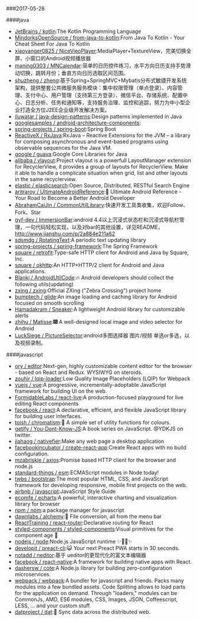 ###2017-05-28 

####java
* [JetBrains / kotlin](https://github.com/JetBrains/kotlin):The Kotlin Programming Language
* [MindorksOpenSource / from-java-to-kotlin](https://github.com/MindorksOpenSource/from-java-to-kotlin):From Java To Kotlin - Your Cheat Sheet For Java To Kotlin
* [xiaoyanger0825 / NiceVieoPlayer](https://github.com/xiaoyanger0825/NiceVieoPlayer):MediaPlayer+TextureView，完美切换全屏、小窗口的Android视频播放器
* [maning0303 / MNCalendar](https://github.com/maning0303/MNCalendar):简单的日历控件练习，水平方向日历支持手势滑动切换，跳转月份；垂直方向日历选取区间范围。
* [shuzheng / zheng](https://github.com/shuzheng/zheng):基于Spring+SpringMVC+Mybatis分布式敏捷开发系统架构，提供整套公共微服务服务模块：集中权限管理（单点登录）、内容管理、支付中心、用户管理（支持第三方登录）、微信平台、存储系统、配置中心、日志分析、任务和通知等，支持服务治理、监控和追踪，努力为中小型企业打造全方位J2EE企业级开发解决方案。
* [iluwatar / java-design-patterns](https://github.com/iluwatar/java-design-patterns):Design patterns implemented in Java
* [googlesamples / android-architecture-components](https://github.com/googlesamples/android-architecture-components):
* [spring-projects / spring-boot](https://github.com/spring-projects/spring-boot):Spring Boot
* [ReactiveX / RxJava](https://github.com/ReactiveX/RxJava):RxJava – Reactive Extensions for the JVM – a library for composing asynchronous and event-based programs using observable sequences for the Java VM.
* [google / guava](https://github.com/google/guava):Google Core Libraries for Java
* [alibaba / vlayout](https://github.com/alibaba/vlayout):Project vlayout is a powerfull LayoutManager extension for RecyclerView, it provides a group of layouts for RecyclerView. Make it able to handle a complicate situation when grid, list and other layouts in the same recyclerview.
* [elastic / elasticsearch](https://github.com/elastic/elasticsearch):Open Source, Distributed, RESTful Search Engine
* [aritraroy / UltimateAndroidReference](https://github.com/aritraroy/UltimateAndroidReference):🚀 Ultimate Android Reference - Your Road to Become a Better Android Developer
* [AbrahamCaiJin / CommonUtilLibrary](https://github.com/AbrahamCaiJin/CommonUtilLibrary):快速开发工具类收集，欢迎Follow、Fork、Star
* [gyf-dev / ImmersionBar](https://github.com/gyf-dev/ImmersionBar):android 4.4以上沉浸式状态栏和沉浸式导航栏管理，一句代码轻松实现，以及对bar的其他设置，详见README，http://www.jianshu.com/p/2a884e211a62
* [sdsmdg / RotatingText](https://github.com/sdsmdg/RotatingText):A periodic text updating library
* [spring-projects / spring-framework](https://github.com/spring-projects/spring-framework):The Spring Framework
* [square / retrofit](https://github.com/square/retrofit):Type-safe HTTP client for Android and Java by Square, Inc.
* [square / okhttp](https://github.com/square/okhttp):An HTTP+HTTP/2 client for Android and Java applications.
* [Blankj / AndroidUtilCode](https://github.com/Blankj/AndroidUtilCode):🔥 Android developers should collect the following utils(updating)
* [zxing / zxing](https://github.com/zxing/zxing):Official ZXing ("Zebra Crossing") project home
* [bumptech / glide](https://github.com/bumptech/glide):An image loading and caching library for Android focused on smooth scrolling
* [Hamadakram / Sneaker](https://github.com/Hamadakram/Sneaker):A lightweight Android library for customizable alerts
* [zhihu / Matisse](https://github.com/zhihu/Matisse):🎆 A well-designed local image and video selector for Android
* [LuckSiege / PictureSelector](https://github.com/LuckSiege/PictureSelector):android多图选择器 图片/视频 单选or多选，以及视频录制。

####javascript
* [ory / editor](https://github.com/ory/editor):Next-gen, highly customizable content editor for the browser - based on React and Redux. WYSIWYG on steroids.
* [zouhir / lqip-loader](https://github.com/zouhir/lqip-loader):Low Quality Image Placeholders (LQIP) for Webpack
* [vuejs / vue](https://github.com/vuejs/vue):A progressive, incrementally-adoptable JavaScript framework for building UI on the web.
* [FormidableLabs / react-live](https://github.com/FormidableLabs/react-live):A production-focused playground for live editing React components
* [facebook / react](https://github.com/facebook/react):A declarative, efficient, and flexible JavaScript library for building user interfaces.
* [toish / chromatism](https://github.com/toish/chromatism):🌈 A simple set of utility functions for colours.
* [getify / You-Dont-Know-JS](https://github.com/getify/You-Dont-Know-JS):A book series on JavaScript. @YDKJS on twitter.
* [jiahaog / nativefier](https://github.com/jiahaog/nativefier):Make any web page a desktop application
* [facebookincubator / create-react-app](https://github.com/facebookincubator/create-react-app):Create React apps with no build configuration.
* [mzabriskie / axios](https://github.com/mzabriskie/axios):Promise based HTTP client for the browser and node.js
* [standard-things / esm](https://github.com/standard-things/esm):ECMAScript modules in Node today!
* [twbs / bootstrap](https://github.com/twbs/bootstrap):The most popular HTML, CSS, and JavaScript framework for developing responsive, mobile first projects on the web.
* [airbnb / javascript](https://github.com/airbnb/javascript):JavaScript Style Guide
* [ecomfe / echarts](https://github.com/ecomfe/echarts):A powerful, interactive charting and visualization library for browser
* [npm / npm](https://github.com/npm/npm):a package manager for javascript
* [dawnlabs / alchemy](https://github.com/dawnlabs/alchemy):🔮 File conversion, all from the menu bar
* [ReactTraining / react-router](https://github.com/ReactTraining/react-router):Declarative routing for React
* [styled-components / styled-components](https://github.com/styled-components/styled-components):Visual primitives for the component age 💅
* [nodejs / node](https://github.com/nodejs/node):Node.js JavaScript runtime ✨🐢🚀✨
* [developit / preact-cli](https://github.com/developit/preact-cli):😺 Your next Preact PWA starts in 30 seconds.
* [notadd / neditor](https://github.com/notadd/neditor):基于 ueditor的更现代化的富文本编辑器
* [facebook / react-native](https://github.com/facebook/react-native):A framework for building native apps with React.
* [dashersw / cote](https://github.com/dashersw/cote):A Node.js library for building zero-configuration microservices.
* [webpack / webpack](https://github.com/webpack/webpack):A bundler for javascript and friends. Packs many modules into a few bundled assets. Code Splitting allows to load parts for the application on demand. Through "loaders," modules can be CommonJs, AMD, ES6 modules, CSS, Images, JSON, Coffeescript, LESS, ... and your custom stuff.
* [datproject / dat](https://github.com/datproject/dat):💾 Sync data across the distributed web.
